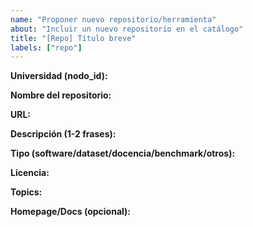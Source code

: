 ```yaml
---
name: "Proponer nuevo repositorio/herramienta"
about: "Incluir un nuevo repositorio en el catálogo"
title: "[Repo] Título breve"
labels: ["repo"]
---
```


**Universidad (nodo_id):**

**Nombre del repositorio:**

**URL:**

**Descripción (1-2 frases):**

**Tipo (software/dataset/docencia/benchmark/otros):**

**Licencia:**

**Topics:**

**Homepage/Docs (opcional):**
